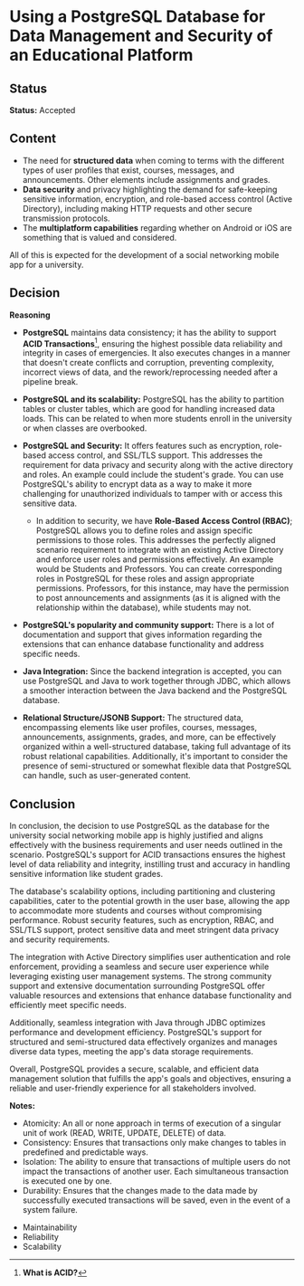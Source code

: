 # Using a PostgreSQL Database for Data Management and Security of an Educational Platform

## Status

**Status:** Accepted

## Content

- The need for **structured data** when coming to terms with the different types of user profiles that exist, courses, messages, and announcements. Other elements include assignments and grades.
- **Data security** and privacy highlighting the demand for safe-keeping sensitive information, encryption, and role-based access control (Active Directory), including making HTTP requests and other secure transmission protocols.
- The **multiplatform capabilities** regarding whether on Android or iOS are something that is valued and considered.

All of this is expected for the development of a social networking mobile app for a university.

## Decision
**Reasoning**

- **PostgreSQL** maintains data consistency; it has the ability to support **ACID Transactions**[^1^], ensuring the highest possible data reliability and integrity in cases of emergencies. It also executes changes in a manner that doesn't create conflicts and corruption, preventing complexity, incorrect views of data, and the rework/reprocessing needed after a pipeline break.
  
- **PostgreSQL and its scalability:** PostgreSQL has the ability to partition tables or cluster tables, which are good for handling increased data loads. This can be related to when more students enroll in the university or when classes are overbooked.

- **PostgreSQL and Security:** It offers features such as encryption, role-based access control, and SSL/TLS support. This addresses the requirement for data privacy and security along with the active directory and roles. An example could include the student's grade. You can use PostgreSQL's ability to encrypt data as a way to make it more challenging for unauthorized individuals to tamper with or access this sensitive data.
  - In addition to security, we have **Role-Based Access Control (RBAC)**; PostgreSQL allows you to define roles and assign specific permissions to those roles. This addresses the perfectly aligned scenario requirement to integrate with an existing Active Directory and enforce user roles and permissions effectively. An example would be Students and Professors. You can create corresponding roles in PostgreSQL for these roles and assign appropriate permissions. Professors, for this instance, may have the permission to post announcements and assignments (as it is aligned with the relationship within the database), while students may not.

- **PostgreSQL's popularity and community support:** There is a lot of documentation and support that gives information regarding the extensions that can enhance database functionality and address specific needs.

- **Java Integration:** Since the backend integration is accepted, you can use PostgreSQL and Java to work together through JDBC, which allows a smoother interaction between the Java backend and the PostgreSQL database.

- **Relational Structure/JSONB Support:** The structured data, encompassing elements like user profiles, courses, messages, announcements, assignments, grades, and more, can be effectively organized within a well-structured database, taking full advantage of its robust relational capabilities. Additionally, it's important to consider the presence of semi-structured or somewhat flexible data that PostgreSQL can handle, such as user-generated content.

## Conclusion

In conclusion, the decision to use PostgreSQL as the database for the university social networking mobile app is highly justified and aligns effectively with the business requirements and user needs outlined in the scenario. PostgreSQL's support for ACID transactions ensures the highest level of data reliability and integrity, instilling trust and accuracy in handling sensitive information like student grades.

The database's scalability options, including partitioning and clustering capabilities, cater to the potential growth in the user base, allowing the app to accommodate more students and courses without compromising performance. Robust security features, such as encryption, RBAC, and SSL/TLS support, protect sensitive data and meet stringent data privacy and security requirements.

The integration with Active Directory simplifies user authentication and role enforcement, providing a seamless and secure user experience while leveraging existing user management systems. The strong community support and extensive documentation surrounding PostgreSQL offer valuable resources and extensions that enhance database functionality and efficiently meet specific needs.

Additionally, seamless integration with Java through JDBC optimizes performance and development efficiency. PostgreSQL's support for structured and semi-structured data effectively organizes and manages diverse data types, meeting the app's data storage requirements.

Overall, PostgreSQL provides a secure, scalable, and efficient data management solution that fulfills the app's goals and objectives, ensuring a reliable and user-friendly experience for all stakeholders involved.

**Notes:**

[^1^]: **What is ACID?**
  - Atomicity: An all or none approach in terms of execution of a singular unit of work (READ, WRITE, UPDATE, DELETE) of data.
  - Consistency: Ensures that transactions only make changes to tables in predefined and predictable ways.
  - Isolation: The ability to ensure that transactions of multiple users do not impact the transactions of another user. Each simultaneous transaction is executed one by one.
  - Durability: Ensures that the changes made to the data made by successfully executed transactions will be saved, even in the event of a system failure.

[^2^]: **Principles of a Good Database System:**
  - Maintainability
  - Reliability
  - Scalability
